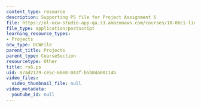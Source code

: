 ```yaml
---
content_type: resource
description: Supporting PS file for Project Assignment 6
file: https://ol-ocw-studio-app-qa.s3.amazonaws.com/courses/18-06ci-linear-algebra-communications-intensive-spring-2004/87ad2129ce5c68e8043fb5b84a00114b_rs6.ps
file_type: application/postscript
learning_resource_types:
- Projects
ocw_type: OCWFile
parent_title: Projects
parent_type: CourseSection
resourcetype: Other
title: rs6.ps
uid: 87ad2129-ce5c-68e8-043f-b5b84a00114b
video_files:
  video_thumbnail_file: null
video_metadata:
  youtube_id: null
---
```

